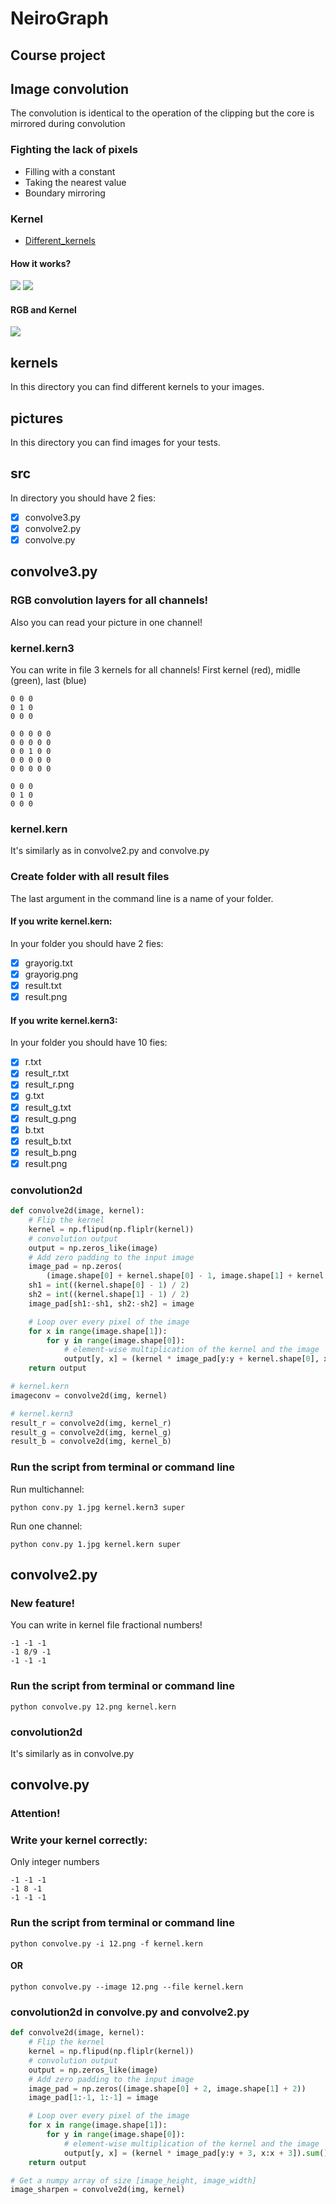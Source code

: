 # NeiroGraph
## Course project

## Image convolution
The convolution is identical to the operation of the clipping but the core is mirrored during convolution

### Fighting the lack of pixels
* Filling with a constant
* Taking the nearest value
* Boundary mirroring

### Kernel
- [Different_kernels](https://en.wikipedia.org/wiki/Kernel_(image_processing))

#### How it works?
<img src='theory/stride1.gif'>

<img src='theory/stride2.gif'>

#### RGB and Kernel
<img src='theory/rgb.gif'>

## kernels
In this directory you can find different kernels to your images.

## pictures
In this directory you can find images for your tests.

## src
In directory you should have 2 fies:
- [x] convolve3.py
- [x] convolve2.py
- [x] convolve.py

## convolve3.py
### RGB convolution layers for all channels! 
Also you can read your picture in one channel!

### kernel.kern3
You can write in file 3 kernels for all channels! First kernel (red), midlle (green), last (blue)
```
0 0 0
0 1 0
0 0 0

0 0 0 0 0
0 0 0 0 0
0 0 1 0 0
0 0 0 0 0
0 0 0 0 0

0 0 0
0 1 0
0 0 0
```
### kernel.kern
It's similarly as in convolve2.py and convolve.py

### Create folder with all result files
The last argument in the command line is a name of your folder.
#### If you write kernel.kern:
In your folder you should have 2 fies:
- [x] grayorig.txt
- [x] grayorig.png
- [x] result.txt
- [x] result.png
#### If you write kernel.kern3:
In your folder you should have 10 fies:
- [x] r.txt
- [x] result_r.txt
- [x] result_r.png
- [x] g.txt
- [x] result_g.txt
- [x] result_g.png
- [x] b.txt
- [x] result_b.txt
- [x] result_b.png
- [x] result.png

### convolution2d
```python
def convolve2d(image, kernel):
    # Flip the kernel
    kernel = np.flipud(np.fliplr(kernel))
    # convolution output
    output = np.zeros_like(image)
    # Add zero padding to the input image
    image_pad = np.zeros(
        (image.shape[0] + kernel.shape[0] - 1, image.shape[1] + kernel.shape[1] - 1))
    sh1 = int((kernel.shape[0] - 1) / 2)
    sh2 = int((kernel.shape[1] - 1) / 2)
    image_pad[sh1:-sh1, sh2:-sh2] = image

    # Loop over every pixel of the image
    for x in range(image.shape[1]):
        for y in range(image.shape[0]):
            # element-wise multiplication of the kernel and the image
            output[y, x] = (kernel * image_pad[y:y + kernel.shape[0], x:x + kernel.shape[1]]).sum()
    return output

# kernel.kern
imageconv = convolve2d(img, kernel)

# kernel.kern3
result_r = convolve2d(img, kernel_r)
result_g = convolve2d(img, kernel_g)
result_b = convolve2d(img, kernel_b)
```


### Run the script from terminal or command line
Run multichannel:
```
python conv.py 1.jpg kernel.kern3 super
```
Run one channel:
```
python conv.py 1.jpg kernel.kern super
```

## convolve2.py
### New feature!
You can write in kernel file fractional numbers!
```
-1 -1 -1
-1 8/9 -1
-1 -1 -1
```
### Run the script from terminal or command line
```
python convolve.py 12.png kernel.kern
```
### convolution2d
It's similarly as in convolve.py

## convolve.py
### Attention!
### Write your kernel correctly:
Only integer numbers
```
-1 -1 -1
-1 8 -1
-1 -1 -1
```
### Run the script from terminal or command line
```
python convolve.py -i 12.png -f kernel.kern
```
#### OR
```
python convolve.py --image 12.png --file kernel.kern
```

### convolution2d in convolve.py and convolve2.py
```python
def convolve2d(image, kernel):
    # Flip the kernel
    kernel = np.flipud(np.fliplr(kernel))
    # convolution output
    output = np.zeros_like(image)
    # Add zero padding to the input image
    image_pad = np.zeros((image.shape[0] + 2, image.shape[1] + 2))
    image_pad[1:-1, 1:-1] = image

    # Loop over every pixel of the image
    for x in range(image.shape[1]):
        for y in range(image.shape[0]):
            # element-wise multiplication of the kernel and the image
            output[y, x] = (kernel * image_pad[y:y + 3, x:x + 3]).sum()
    return output

# Get a numpy array of size [image_height, image_width]
image_sharpen = convolve2d(img, kernel)
```
